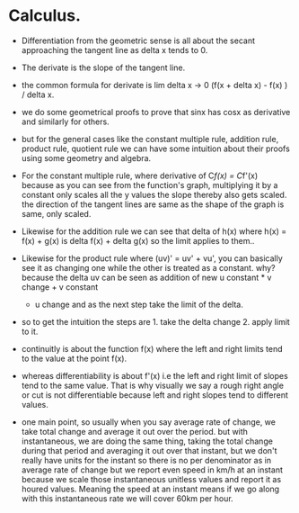 # Calculus.

* Differentiation from the geometric sense is all about the secant approaching the tangent line as delta x tends to 0.

* The derivate is the slope of the tangent line.

* the common formula for derivate is lim delta x -> 0 (f(x + delta x) - f(x) ) / delta x.

* we do some geometrical proofs to prove that sinx has cosx as derivative and similarly for others.

* but for the general cases like the constant multiple rule, addition rule, product rule, quotient rule we can have 
  some intuition about their proofs using some geometry and algebra.

* For the constant multiple rule, where derivative of C*f(x) = C*f'(x) because as you can see from the function's 
  graph, multiplying it by a constant only scales all the y values the slope thereby also gets scaled. the direction
  of the tangent lines are same as the shape of the graph is same, only scaled.

* Likewise for the addition rule we can see that delta of h(x) where h(x) = f(x) + g(x) is delta f(x) + delta g(x)
  so the limit applies to them..

* Likewise for the product rule where (uv)' = uv' + vu', you can basically see it as changing one while the other is
  treated as a constant. why? because the delta uv can be seen as addition of new u constant * v change + v constant 
  + u change and as the next step take the limit of the delta.

* so to get the intuition the steps are 1. take the delta change 2. apply limit to it.

* continuitly is about the function f(x) where the left and right limits tend to the value at the point f(x).

* whereas differentiability is about f'(x) i.e the left and right limit of slopes tend to the same value. That is why
  visually we say a rough right angle or cut is not differentiable because left and right slopes tend to different
  values.

* one main point, so usually when you say average rate of change, we take total change and average it out over the period.
  but with instantaneous, we are doing the same thing, taking the total change during that period and averaging it out
  over that instant, but we don't really have units for the instant so there is no per denominator as in average rate of change
  but we report even speed in km/h at an instant because we scale those instantaneous unitless values and report it as 
  houred values. Meaning the speed at an instant means if we go along with this instantaneous rate we will cover 60km
  per hour.

